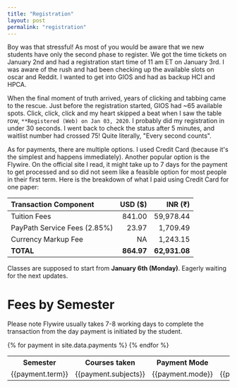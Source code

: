 ```yaml
---
title: "Registration"
layout: post
permalink: "registration"
---
```

Boy was that stressful! As most of you would be aware that we new students have only the second phase to register. We got the time tickets on January 2nd and had a registration start time of 11 am ET on January 3rd. I was aware of the rush and had been checking up the available slots on oscar and Reddit. I wanted to get into GIOS and had as backup HCI and HPCA.

When the final moment of truth arrived, years of clicking and tabbing came to the rescue. Just before the registration started, GIOS had ~65 available spots. Click, click, click and my heart skipped a beat when I saw the table row, `**Registered (Web) on Jan 03, 2020`. I probably did my registration in under 30 seconds. I went back to check the status after 5 minutes, and waitlist number had crossed 75! Quite literally, "Every second counts".

As for payments, there are multiple options. I used Credit Card (because it's the simplest and happens immediately). Another popular option is the Flywire. On the official site I read, it might take up to 7 days for the payment to get processed and so did not seem like a feasible option for most people in their first term. Here is the breakdown of what I paid using Credit Card for one paper:

Transaction Component | USD (&#36;) | INR (&#8377;)
:--|--:|--:
Tuition Fees | 841.00| 59,978.44
PayPath Service Fees (2.85%) | 23.97 | 1,709.49
Currency Markup Fee | NA | 1,243.15
**TOTAL** | **864.97** | **62,931.08**

Classes are supposed to start from **January 6th (Monday)**. Eagerly waiting for the next updates.

# Fees by Semester
Please note Flywire usually takes 7-8 working days to complete the transaction from the day payment is initiated by the student.

<table>
    <tr>
        <th>Semester</th>
        <th>Courses taken</th>
        <th>Payment Mode</th>
        <th>Fees (&#36;)</th>
        <th>Fees (&#8377;)</th>
    </tr>
    {% for payment in site.data.payments %}
    <tr>
        <td>{{payment.term}}</td>
        <td>{{payment.subjects}}</td>
        <td>{{payment.mode}}</td>
        <td>{{payment.amount_usd}}</td>
        <td>{{payment.amount_inr}}</td>
    </tr>
    {% endfor %}  
</table>